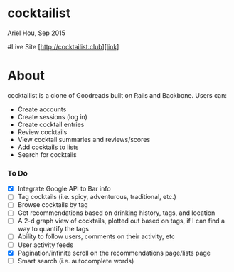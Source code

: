 # cocktailist
Ariel Hou, Sep 2015

#Live Site
[http://cocktailist.club][link]

[link]: http://cocktailist.club

# About
cocktailist is a clone of Goodreads built on Rails and Backbone. Users can:

- Create accounts
- Create sessions (log in)
- Create cocktail entries
- Review cocktails
- View cocktail summaries and reviews/scores
- Add cocktails to lists
- Search for cocktails


### To Do
- [x] Integrate Google API to Bar info
- [ ] Tag cocktails (i.e. spicy, adventurous, traditional, etc.)
- [ ] Browse cocktails by tag
- [ ] Get recommendations based on drinking history, tags, and location
- [ ] A 2-d graph view of cocktails, plotted out based on tags, if I can find a way to quantify the tags
- [ ] Ability to follow users, comments on their activity, etc
- [ ] User activity feeds
- [x] Pagination/infinite scroll on the recommendations page/lists page
- [ ] Smart search (i.e. autocomplete words)
